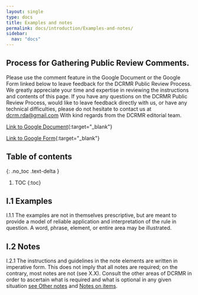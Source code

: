 ```yaml
---
layout: single
type: docs
title: Examples and notes
permalink: docs/introduction/Examples-and-notes/
sidebar:
  nav: "docs"
---
```


## Process for Gathering Public Review Comments.
Please use the comment feature in the Google Document or the Google Form linked below to leave feedback for the DCRMR Public Review Process.  We greatly appreciate your time and expertise in reviewing the instructions and contents of this page.  If you have any questions on the DCRMR Public Review Process, would like to leave feedback directly with us, or have any technical difficulties, please do not hesitate to contact us at dcrm.rda@gmail.com  With kind regards from the DCRMR editorial team.

[Link to Google Document](https://docs.google.com/document/d/1biJnOVVuNlJ5PnVq3-saJnKg8p2HYo_aXij1aA8lcOM/edit){:target="_blank"}

[Link to Google Form](https://docs.google.com/forms/d/e/1FAIpQLSdNtJkbY1mngdTcvCoB7zZcpaIuuKHvlbyiidP-QunDy14VcQ/viewform){:target="_blank"}

## Table of contents
{: .no_toc .text-delta }

1. TOC
{:toc}

## I.1 Examples

<a name="I.1.1">I.1.1</a> The examples are not in themselves prescriptive, but are meant to provide a model of reliable application and interpretation of the rule in question. A word, phrase, element, or entire area may be illustrated.

## I.2 Notes

<a name="I.2.1">I.2.1</a>  The instructions and guidelines in the note elements are written in imperative form. This does not imply that all notes are required; on the contrary, most notes are not (see X.X). Consult the other areas of DCRMR in order to ascertain what is required and what is optional in any given situation [see Other notes](https://rbms-bsc.github.io/DCRMR/other-notes/) and [Notes on items](https://rbms-bsc.github.io/DCRMR/notes-on-items/).